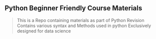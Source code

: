 ## Python Beginner Friendly Course Materials

> This is a Repo containing materials as part of Python Revision
> Contains various syntax and Methods used in python
> Exclusively designed for data science

